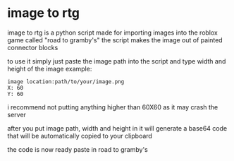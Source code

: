 # image to rtg

image to rtg is a python script made for importing images into the roblox game called "road to gramby's"
the script makes the image out of painted connector blocks


to use it simply just paste the image path into the script and type width and height of the image
example:

```
image location:path/to/your/image.png
X: 60
Y: 60
```


i recommend not putting anything higher than 60X60 as it may crash the server

after you put image path, width and height in it will generate a base64 code that will be automatically copied to your clipboard

the code is now ready paste in road to gramby's
